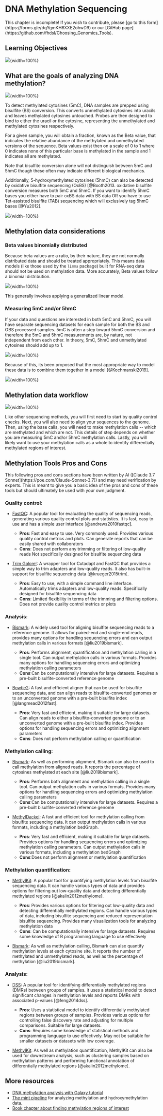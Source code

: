 


# DNA Methylation Sequencing

<div class = "warning">
This chapter is incomplete! If you wish to contribute, please [go to this form](https://forms.gle/dqYgmKH8XXE2ohwD9) or our [GitHub page](https://github.com/fhdsl/Choosing_Genomics_Tools).
</div>

## Learning Objectives

![](12-methylation_files/figure-docx//1YwxXy2rnUgbx_7B7ENH9wpDX-j6JpJz6lGVzOkjo0qY_g12890ae15d7_0_91.png){width=100%}

## What are the goals of analyzing DNA methylation?

![](12-methylation_files/figure-docx//1YwxXy2rnUgbx_7B7ENH9wpDX-j6JpJz6lGVzOkjo0qY_g14492c87338_0_10.png){width=100%}

To detect methylated cytosines (5mC), DNA samples are prepped using bisulfite (BS) conversion. This converts unmethylated cytosines into uracils and leaves methylated cytosines untouched. Probes are then designed to bind to either the uracil or the cytosine, representing the unmethylated and methylated cytosines respectively.

For a given sample, you will obtain a fraction, known as the Beta value, that indicates the relative abundance of the methylated and unmethylated versions of the sequence. Beta values exist then on a scale of 0 to 1 where 0 indicates none of this particular base is methylated in the sample and 1 indicates all are methylated.

Note that bisulfite conversion alone will not distinguish between 5mC and 5hmC though these often may indicate different biological mechanics.

Additionally, 5-hydroxymethylated cytosines (5hmC) can also be detected by oxidative bisulfite sequencing (OxBS) [@Booth2013. oxidative bisulfite conversion measures both 5mC and 5hmC. If you want to identify 5hmC bases you either have to pair oxBS data with BS data OR you have to use Tet-assisted bisulfite (TAB) sequencing which will exclusively tag 5hmC bases [@Yu2012].

![](12-methylation_files/figure-docx//1YwxXy2rnUgbx_7B7ENH9wpDX-j6JpJz6lGVzOkjo0qY_g17e24e1c00a_0_35.png){width=100%}

## Methylation data considerations

### Beta values binomially distributed

Because beta values are a ratio, by their nature, they are not normally distributed data and should be treated appropriately. This means data models (like those used by the `limma` package) built for RNA-seq data should not be used on methylation data. More accurately, Beta values follow a binomial distribution.

![](12-methylation_files/figure-docx//1YwxXy2rnUgbx_7B7ENH9wpDX-j6JpJz6lGVzOkjo0qY_g17e24e1c00a_0_0.png){width=100%}

This generally involves applying a generalized linear model.

### Measuring 5mC and/or 5hmC

If your data and questions are interested in both 5mC and 5hmC, you will have separate sequencing datasets for each sample for both the BS and OBS processed samples. 5mC is often a step toward 5hmC conversion and therefore the 5mC and 5hmC measurements are, by nature, not independent from each other. In theory, 5mC, 5hmC and unmethylated cytosines should add up to 1.

![](12-methylation_files/figure-docx//1YwxXy2rnUgbx_7B7ENH9wpDX-j6JpJz6lGVzOkjo0qY_g17e24e1c00a_0_42.png){width=100%}

Because of this, its been proposed that the most appropriate way to model these data is to combine them together in a model [@Kochmanski2019].

![](12-methylation_files/figure-docx//1YwxXy2rnUgbx_7B7ENH9wpDX-j6JpJz6lGVzOkjo0qY_g17e24e1c00a_0_49.png){width=100%}

## Methylation data workflow

![](12-methylation_files/figure-docx//1YwxXy2rnUgbx_7B7ENH9wpDX-j6JpJz6lGVzOkjo0qY_g17e24e1c00a_0_5.png){width=100%}

Like other sequencing methods, you will first need to start by quality control checks. Next, you will also need to align your sequences to the genome. Then, using the base calls, you will need to make methylation calls -- which are methylated and which are not. This details of step depends on whether you are measuring 5mC and/or 5hmC methylation calls. Lastly, you will likely want to use your methylation calls as a whole to identify differentially methylated regions of interest.

## Methylation Tools Pros and Cons

<div class = "warning">
This following pros and cons sections have been written by AI ([Claude 3.7 Sonnet](https://poe.com/Claude-Sonnet-3.7)) and may need verification by experts. This is meant to give you a basic idea of the pros and cons of these tools but should ultimately be used with your own judgment.
</div>

### Quality control:

- [FastQC](https://www.bioinformatics.babraham.ac.uk/projects/fastqc/): A popular tool for evaluating the quality of sequencing reads, generating various quality control plots and statistics. It is fast, easy to use and has a simple user interface [@andrews2010fastqc].
  - **Pros**: Fast and easy to use. Very commonly used. Provides various quality control metrics and plots. Can generate reports that can be easily shared with collaborators
  - **Cons**: Does not perform any trimming or filtering of low-quality reads Not specifically designed for bisulfite sequencing data

- [Trim Galore!](https://www.bioinformatics.babraham.ac.uk/projects/trim_galore/): A wrapper tool for Cutadapt and FastQC that provides a simple way to trim adapters and low-quality reads. It also has built-in support for bisulfite sequencing data [@krueger2015trim].
  - **Pros**: Easy to use, with a simple command line interface. Automatically trims adapters and low-quality reads. Specifically designed for bisulfite sequencing data
  - **Cons**: Limited flexibility in terms of the trimming and filtering options. Does not provide quality control metrics or plots

### Analysis:

- [Bismark](https://www.bioinformatics.babraham.ac.uk/projects/bismark/): A widely used tool for aligning bisulfite sequencing reads to a reference genome. It allows for paired-end and single-end reads, provides many options for handling sequencing errors and can output methylation calls in various formats [@liu2019bismark].
  - **Pros**: Performs alignment, quantification and methylation calling in a single tool. Can output methylation calls in various formats. Provides many options for handling sequencing errors and optimizing methylation calling parameters
  - **Cons**:Can be computationally intensive for large datasets. Requires a pre-built bisulfite-converted reference genome

- [Bowtie2](https://github.com/BenLangmead/bowtie2): A fast and efficient aligner that can be used for bisulfite sequencing data, and can align reads to bisulfite-converted genomes or to an unconverted genome with a pre-built bisulfite index [@langmead2012fast].
  - **Pros**: Very fast and efficient, making it suitable for large datasets. Can align reads to either a bisulfite-converted genome or to an unconverted genome with a pre-built bisulfite index. Provides options for handling sequencing errors and optimizing alignment parameters
  - **Cons**: Does not perform methylation calling or quantification

### Methylation calling:

- [Bismark](https://www.bioinformatics.babraham.ac.uk/projects/bismark/): As well as performing alignment, Bismark can also be used to call methylation from aligned reads. It reports the percentage of cytosines methylated at each site [@liu2019bismark].
  - **Pros**: Performs both alignment and methylation calling in a single tool. Can output methylation calls in various formats. Provides many options for handling sequencing errors and optimizing methylation calling parameters
  - **Cons**:Can be computationally intensive for large datasets. Requires a pre-built bisulfite-converted reference genome

- [MethylDackel](https://github.com/dpryan79/MethylDackel): A fast and efficient tool for methylation calling from bisulfite sequencing data. It can output methylation calls in various formats, including a methylation bedGraph.
  - **Pros**: Very fast and efficient, making it suitable for large datasets. Provides options for handling sequencing errors and optimizing methylation calling parameters. Can output methylation calls in various formats, including a methylation bedGraph
  - **Cons**:Does not perform alignment or methylation quantification

### Methylation quantification:

- [MethylKit](https://www.bioconductor.org/packages/release/bioc/html/methylKit.html): A popular tool for quantifying methylation levels from bisulfite sequencing data. It can handle various types of data and provides options for filtering out low-quality data and detecting differentially methylated regions [@akalin2012methylome].
  - **Pros**: Provides various options for filtering out low-quality data and detecting differentially methylated regions. Can handle various types of data, including bisulfite sequencing and reduced representation bisulfite sequencing. Provides many visualization tools for analyzing methylation data
  - **Cons**: Can be computationally intensive for large datasets. Requires some knowledge of R programming language to use effectively

- [Bismark](https://www.bioinformatics.babraham.ac.uk/projects/bismark/): As well as methylation calling, Bismark can also quantify methylation levels at each cytosine site. It reports the number of methylated and unmethylated reads, as well as the percentage of methylation [@liu2019bismark].

### Analysis:

- [DSS](http://www.bioconductor.org/packages/release/bioc/vignettes/DSS/inst/doc/DSS.html): A popular tool for identifying differentially methylated regions (DMRs) between groups of samples. It uses a statistical model to detect significant changes in methylation levels and reports DMRs with associated p-values [@feng2014dss].
  - **Pros**: Uses a statistical model to identify differentially methylated regions between groups of samples. Provides various options for controlling false discovery rate and adjusting for multiple comparisons. Suitable for large datasets.
  - **Cons**: Requires some knowledge of statistical methods and programming language to use effectively. May not be suitable for smaller datasets or datasets with low coverage.

- [MethylKit](https://www.bioconductor.org/packages/release/bioc/html/methylKit.html): As well as methylation quantification, MethylKit can also be used for downstream analysis, such as clustering samples based on methylation patterns and performing functional annotation of differentially methylated regions [@akalin2012methylome].

## More resources

- [DNA methylation analysis with Galaxy tutorial](https://training.galaxyproject.org/training-material/topics/epigenetics/tutorials/methylation-seq/tutorial.html)
- [The mint pipeline](https://github.com/sartorlab/mint/blob/master/README.md) for analyzing methylation and hydroxymethylation data.
- [Book chapter about finding methylation regions of interest](https://compgenomr.github.io/book/extracting-interesting-regions-differential-methylation-and-segmentation.html)
